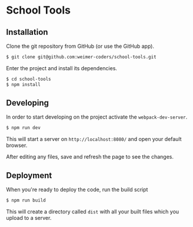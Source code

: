 # School Tools

## Installation

Clone the git repository from GitHub (or use the GitHub app).

```bash
$ git clone git@github.com:weimer-coders/school-tools.git
```

Enter the project and install its dependencies.
```bash
$ cd school-tools
$ npm install
```

## Developing

In order to start developing on the project activate the `webpack-dev-server`.
```bash
$ npm run dev
```

This will start a server on `http://localhost:8080/` and open your default browser.

After editing any files, save and refresh the page to see the changes.

## Deployment

When you're ready to deploy the code, run the build script
```bash
$ npm run build
```

This will create a directory called `dist` with all your built files which you upload to a server.
